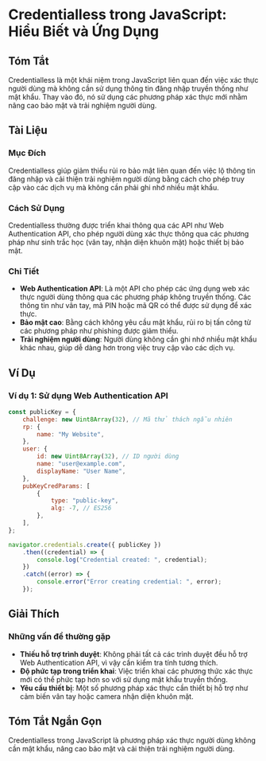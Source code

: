 <!--
Meta Description: # Credentialless trong JavaScript: Hiểu Biết và Ứng Dụng ## Tóm Tắt Credentialless là một khái niệm trong JavaScript liên quan đến việc xác thực người...
Meta Keywords: mật, các, người, dùng, dụng
-->

# Credentialless trong JavaScript: Hiểu Biết và Ứng Dụng

## Tóm Tắt
Credentialless là một khái niệm trong JavaScript liên quan đến việc xác thực người dùng mà không cần sử dụng thông tin đăng nhập truyền thống như mật khẩu. Thay vào đó, nó sử dụng các phương pháp xác thực mới nhằm nâng cao bảo mật và trải nghiệm người dùng.

## Tài Liệu
### Mục Đích
Credentialless giúp giảm thiểu rủi ro bảo mật liên quan đến việc lộ thông tin đăng nhập và cải thiện trải nghiệm người dùng bằng cách cho phép truy cập vào các dịch vụ mà không cần phải ghi nhớ nhiều mật khẩu.

### Cách Sử Dụng
Credentialless thường được triển khai thông qua các API như Web Authentication API, cho phép người dùng xác thực thông qua các phương pháp như sinh trắc học (vân tay, nhận diện khuôn mặt) hoặc thiết bị bảo mật.

### Chi Tiết
- **Web Authentication API**: Là một API cho phép các ứng dụng web xác thực người dùng thông qua các phương pháp không truyền thống. Các thông tin như vân tay, mã PIN hoặc mã QR có thể được sử dụng để xác thực.
- **Bảo mật cao**: Bằng cách không yêu cầu mật khẩu, rủi ro bị tấn công từ các phương pháp như phishing được giảm thiểu.
- **Trải nghiệm người dùng**: Người dùng không cần ghi nhớ nhiều mật khẩu khác nhau, giúp dễ dàng hơn trong việc truy cập vào các dịch vụ.

## Ví Dụ
### Ví dụ 1: Sử dụng Web Authentication API
```javascript
const publicKey = {
    challenge: new Uint8Array(32), // Mã thử thách ngẫu nhiên
    rp: {
        name: "My Website",
    },
    user: {
        id: new Uint8Array(32), // ID người dùng
        name: "user@example.com",
        displayName: "User Name",
    },
    pubKeyCredParams: [
        {
            type: "public-key",
            alg: -7, // ES256
        },
    ],
};

navigator.credentials.create({ publicKey })
    .then((credential) => {
        console.log("Credential created: ", credential);
    })
    .catch((error) => {
        console.error("Error creating credential: ", error);
    });
```

## Giải Thích
### Những vấn đề thường gặp
- **Thiếu hỗ trợ trình duyệt**: Không phải tất cả các trình duyệt đều hỗ trợ Web Authentication API, vì vậy cần kiểm tra tính tương thích.
- **Độ phức tạp trong triển khai**: Việc triển khai các phương thức xác thực mới có thể phức tạp hơn so với sử dụng mật khẩu truyền thống.
- **Yêu cầu thiết bị**: Một số phương pháp xác thực cần thiết bị hỗ trợ như cảm biến vân tay hoặc camera nhận diện khuôn mặt.

## Tóm Tắt Ngắn Gọn
Credentialless trong JavaScript là phương pháp xác thực người dùng không cần mật khẩu, nâng cao bảo mật và cải thiện trải nghiệm người dùng.